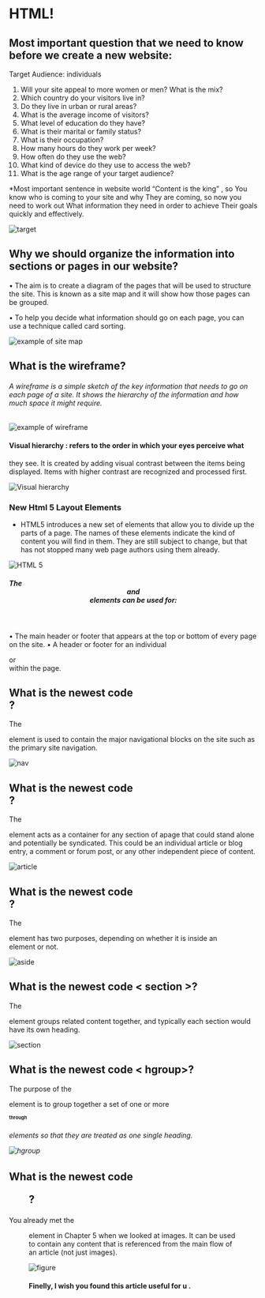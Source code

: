 # HTML!

## Most important question that we need to know before we create a new website: 
Target Audience: individuals
1. Will your site appeal to more women or men? What is the mix?
2. Which country do your visitors live in?
3. Do they live in urban or rural areas?
4. What is the average income of visitors?
5.  What level of education do they have?
6.  What is their marital or family status?
7.  What is their occupation?
8.  How many hours do they work per week?
9.  How often do they use the web?
10. What kind of device do they use to access the web?
11. What is the age range of your target audience?



*Most important sentence in website world “Content is the king” , so You know who is coming to your site and why They are coming, so now you need to work out What information they need in order to achieve Their goals quickly and effectively.

![target]( https://coasunit.sitehost.iu.edu/images/content/website-ven-diagram.png)

## Why we should organize the information into sections or pages in our website?

•	The aim is to create a diagram of the pages that will be used to structure the site. This is known as a site map and it will show how those pages can be grouped. 

•	To help you decide what information should go on each page, you can use a technique called card sorting.

![example of site map]( https://blog.hubspot.com/hubfs/create-xml-sitemap.jpg)


## What is the wireframe?

###### A wireframe is a simple sketch of the key information that needs to go on each page of a site. It shows the hierarchy of the information and how much space it might require.

![example of wireframe]( https://wcs.smartdraw.com/website-wireframe/img/wireframe-example-template.png?bn=1510011154)

#### Visual hierarchy : refers to the order in which your eyes perceive what
they see. It is created by adding visual contrast between the items being
displayed. Items with higher contrast are recognized and processed first.

![Visual hierarchy]( https://thumbnails-visually.netdna-ssl.com/8-possible-ways-to-add-visual-hierarchy-to-your-design_53c3d573a8d36_w1500.png)



### New Html 5 Layout Elements
* HTML5 introduces a new set of elements that allow you to divide up the
parts of a page. The names of these elements indicate the kind of content
you will find in them. They are still subject to change, but that has not
stopped many web page authors using them already.

![HTML 5 ]( https://static.arageek.com/wp-content/uploads/html5-intro-1666x937.jpg)


##### The <header> and <footer> elements can be used for:

•	 The main header or footer that appears at the top or bottom of every page on the site.
•	A header or footer for an individual <article> or <section> within the page.



## What is the newest code <nav>?

The <nav> element is used to contain the major navigational blocks on the site such as the primary site navigation.


![nav]( http://www.edu4java.com/_img/web-en/bodyStructureNav.png)


## What is the newest code <article>?

The <article> element acts as a container for any section of apage that could stand alone and potentially be syndicated.
This could be an individual article or blog entry, a comment or forum post, or any other independent piece of content.

![article]( http://2.bp.blogspot.com/-NDWsqIYmLdY/VmqlXWtoZfI/AAAAAAADZz8/UN5wYRShR4I/s320/article.png)





## What is the newest code <aside>?

The <aside> element has two purposes, depending on whether it is inside an <article> element or not.

![aside]( http://www.html5marketplace.com/images/aside.png)



## What is the newest code < section >?

The <section> element groups related content together, and typically each section would have its own heading.

![section]( http://www.html5marketplace.com/images/aside.png)


## What is the newest code < hgroup>?

The purpose of the <hgroup> element is to group together a set of one or more <h1> through <h6> elements so that they are treated as one single heading.

![hgroup]( https://image.slidesharecdn.com/semantichtml5-120801130413-phpapp01/95/semantic-html5-15-728.jpg?cb=1344314746)

## What is the newest code <figure>?
You already met the <figure> element in Chapter 5 when we looked at images. It can be used to contain any content that is referenced from the main flow of an article (not just images).

![figure]( https://4.bp.blogspot.com/-N7JN-3O0n_M/XBT7SkEgOtI/AAAAAAAAC1E/xRSrupfOYjozANmf7-iZLulPDmL63OS8gCLcBGAs/s640/html5-figure-tag.jpg)


#### Finelly, I wish you found this article useful for u .
